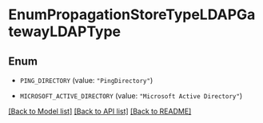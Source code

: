 # EnumPropagationStoreTypeLDAPGatewayLDAPType

## Enum


* `PING_DIRECTORY` (value: `"PingDirectory"`)

* `MICROSOFT_ACTIVE_DIRECTORY` (value: `"Microsoft Active Directory"`)


[[Back to Model list]](../README.md#documentation-for-models) [[Back to API list]](../README.md#documentation-for-api-endpoints) [[Back to README]](../README.md)


